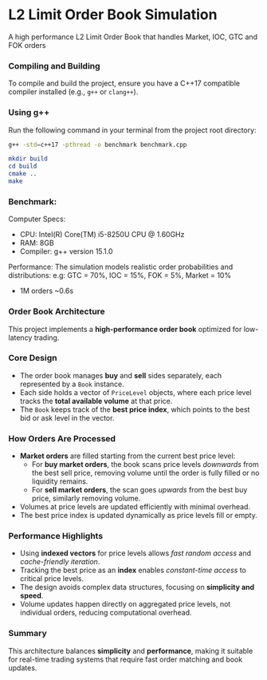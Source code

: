 # L2 Limit Order Book Simulation

A high performance L2 Limit Order Book that handles Market, IOC, GTC and FOK orders

### Compiling and Building

To compile and build the project, ensure you have a C++17 compatible compiler installed (e.g., `g++` or `clang++`).

### Using g++

Run the following command in your terminal from the project root directory:

```bash
g++ -std=c++17 -pthread -o benchmark benchmark.cpp
```

```CMake
mkdir build
cd build
cmake ..
make
```

### Benchmark:
Computer Specs: 
- CPU: Intel(R) Core(TM) i5-8250U CPU @ 1.60GHz
- RAM: 8GB
- Compiler: g++ version 15.1.0

Performance:
The simulation models realistic order probabilities and distributions:
e.g: GTC = 70%, IOC = 15%, FOK = 5%, Market = 10%
- 1M orders ~0.6s

### Order Book Architecture

This project implements a **high-performance order book** optimized for low-latency trading.

### Core Design

- The order book manages **buy** and **sell** sides separately, each represented by a `Book` instance.
- Each side holds a vector of `PriceLevel` objects, where each price level tracks the **total available volume** at that price.
- The `Book` keeps track of the **best price index**, which points to the best bid or ask level in the vector.

### How Orders Are Processed

- **Market orders** are filled starting from the current best price level:
  - For **buy market orders**, the book scans price levels *downwards* from the best sell price, removing volume until the order is fully filled or no liquidity remains.
  - For **sell market orders**, the scan goes *upwards* from the best buy price, similarly removing volume.
- Volumes at price levels are updated efficiently with minimal overhead.
- The best price index is updated dynamically as price levels fill or empty.

### Performance Highlights

- Using **indexed vectors** for price levels allows *fast random access* and *cache-friendly iteration*.
- Tracking the best price as an **index** enables *constant-time access* to critical price levels.
- The design avoids complex data structures, focusing on **simplicity and speed**.
- Volume updates happen directly on aggregated price levels, not individual orders, reducing computational overhead.

### Summary

This architecture balances **simplicity** and **performance**, making it suitable for real-time trading systems that require fast order matching and book updates.

